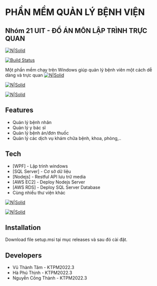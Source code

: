 # PHẦN MỀM QUẢN LÝ BỆNH VIỆN
## Nhóm 21 UIT - ĐỒ ÁN MÔN LẬP TRÌNH TRỰC QUAN

[![N|Solid](https://raw.githubusercontent.com/chabuuuu/UIT_LTTQ_DoAn/main/Photo/Screenshot%202024-01-21%20110246.png)](https://www.freeiconspng.com/thumbs/hospital-icon/ambulance-cross-hospital-icon-11.png)

[![Build Status](https://travis-ci.org/joemccann/dillinger.svg?branch=master)](https://travis-ci.org/joemccann/dillinger)

Một phần mềm chạy trên Windows giúp quản lý bệnh viên một cách dễ dàng và trực quan
[![N|Solid](https://github.com/chabuuuu/UIT_LTTQ_DoAn/blob/main/Photo/Screenshot%202024-01-21%20111651.png?raw=true)](https://www.freeiconspng.com/thumbs/hospital-icon/ambulance-cross-hospital-icon-11.png)

[![N|Solid](https://github.com/chabuuuu/UIT_LTTQ_DoAn/blob/main/Photo/Screenshot%202024-01-21%20110349.png?raw=true)](https://www.freeiconspng.com/thumbs/hospital-icon/ambulance-cross-hospital-icon-11.png)

[![N|Solid](https://github.com/chabuuuu/UIT_LTTQ_DoAn/blob/main/Photo/Screenshot%202024-01-21%20110434.png?raw=true)](https://www.freeiconspng.com/thumbs/hospital-icon/ambulance-cross-hospital-icon-11.png)
## Features

- Quản lý bệnh nhân
- Quản lý y bác sĩ
- Quản lý bệnh án/đơn thuốc
- Quản lý các dịch vụ khám chữa bệnh, khoa, phòng,..

## Tech
- [WPF] - Lập trình windows
- [SQL Server] - Cơ sở dữ liệu
- [Nodejs] - Restful API lưu trữ media
- [AWS EC2] - Deploy Nodejs Server
- [AWS RDS] - Deploy SQL Server Database
- Cùng nhiều thư viện khác

[![N|Solid](https://github.com/chabuuuu/UIT_LTTQ_DoAn/blob/main/Photo/Screenshot%202024-01-21%20111535.png?raw=true)](https://www.freeiconspng.com/thumbs/hospital-icon/ambulance-cross-hospital-icon-11.png)

[![N|Solid](https://github.com/chabuuuu/UIT_LTTQ_DoAn/blob/main/Photo/Screenshot%202024-01-21%20111551.png?raw=true)](https://www.freeiconspng.com/thumbs/hospital-icon/ambulance-cross-hospital-icon-11.png)
## Installation

Download file setup.msi tại mục releases và sau đó cài đặt.

## Developers
- Vũ Thành Tâm - KTPM2022.3
- Hà Phú Thịnh - KTPM2022.3
- Nguyễn Công Thành - KTPM2022.3
